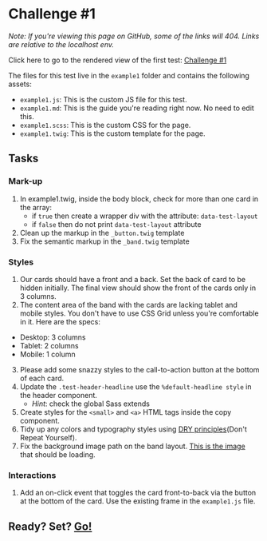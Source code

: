 # Challenge #1
_Note: If you're viewing this page on GitHub, some of the links will 404. Links are relative to the localhost env._

Click here to go to the rendered view of the first test: [Challenge #1](../example1.html)

The files for this test live in the `example1` folder and contains the following assets:
- `example1.js`: This is the custom JS file for this test.
- `example1.md`: This is the guide you're reading right now.  No need to edit this.
- `example1.scss`: This is the custom CSS for the page.
- `example1.twig`: This is the custom template for the page.

## Tasks

### Mark-up
1. In example1.twig, inside the body block, check for more than one card in the array:
	- if `true` then create a wrapper div with the attribute: `data-test-layout`
	- if `false` then do not print `data-test-layout` attribute
2. Clean up the markup in the `_button.twig` template
3. Fix the semantic markup in the `_band.twig` template

### Styles
1. Our cards should have a front and a back. Set the back of card to be hidden initially. The final view should show the front of the cards only in 3 columns.
2. The content area of the band with the cards are lacking tablet and mobile styles.  You don't have to use CSS Grid unless you're comfortable in it.  Here are the specs:
  - Desktop: 3 columns
  - Tablet: 2 columns
  - Mobile: 1 column
3. Please add some snazzy styles to the call-to-action button at the bottom of each card.
4. Update the `.test-header-headline` use the `%default-headline style` in the header component.
	- _Hint_: check the global Sass extends
5. Create styles for the `<small>` and `<a>` HTML tags inside the copy component.
6. Tidy up any colors and typography styles using [DRY principles](http://vanseodesign.com/css/dry-principles/)(Don't Repeat Yourself).
7. Fix the background image path on the band layout.  [This is the image](https://www.redhat.com/profiles/rh/themes/redhatdotcom/img/header/header-press-release-list-2000x1357.jpg) that should be loading.

### Interactions
1. Add an on-click event that toggles the card front-to-back via the button at the bottom of the card.  Use the existing frame in the `example1.js` file.

## Ready? Set? [Go!](../example1.html)
